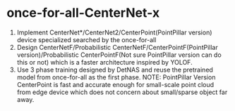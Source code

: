 # once-for-all-CenterNet-x
1. Implement CenterNet*/CenterNet2/CenterPoint(PointPillar version) device specialized searched by the once-for-all
2. Design CenterNetF/Probabilistic CenterNetF/CenterPointF(PointPillar version)/Probabilistic CenterPointF(Not sure
   PointPillar version can do this or not) which is a faster architecture inspired by YOLOF.
3. Use 3 phase training designed by DetNAS and reuse the pretrained model from once-for-all as the first phase.
NOTE: PointPillar Version CenterPoint is fast and accurate enough for small-scale point cloud from edge device which
      does not concern about small/sparse object far away.

